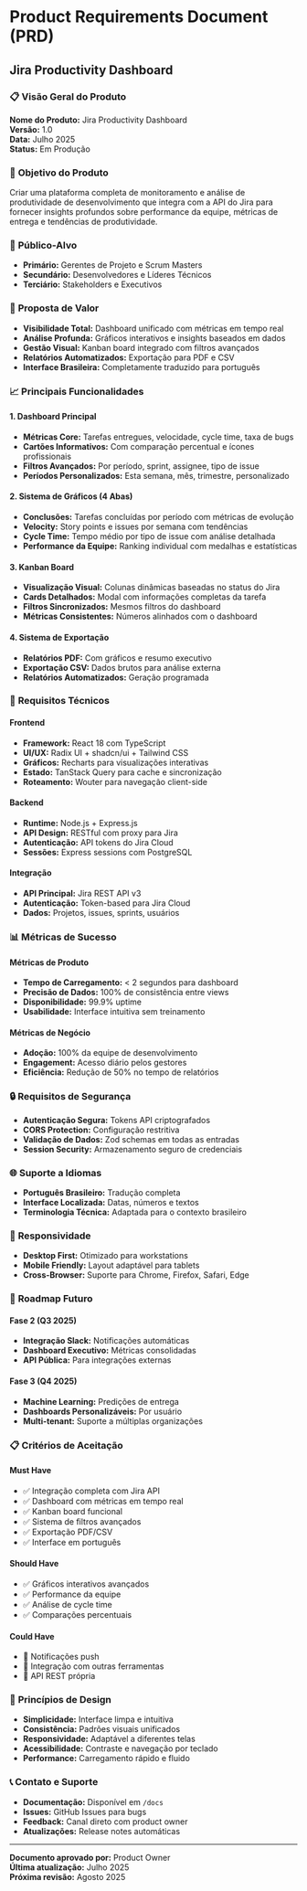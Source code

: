 # Product Requirements Document (PRD)
## Jira Productivity Dashboard

### 📋 **Visão Geral do Produto**

**Nome do Produto:** Jira Productivity Dashboard  
**Versão:** 1.0  
**Data:** Julho 2025  
**Status:** Em Produção  

### 🎯 **Objetivo do Produto**

Criar uma plataforma completa de monitoramento e análise de produtividade de desenvolvimento que integra com a API do Jira para fornecer insights profundos sobre performance da equipe, métricas de entrega e tendências de produtividade.

### 👥 **Público-Alvo**

- **Primário:** Gerentes de Projeto e Scrum Masters
- **Secundário:** Desenvolvedores e Líderes Técnicos
- **Terciário:** Stakeholders e Executivos

### 🚀 **Proposta de Valor**

- **Visibilidade Total:** Dashboard unificado com métricas em tempo real
- **Análise Profunda:** Gráficos interativos e insights baseados em dados
- **Gestão Visual:** Kanban board integrado com filtros avançados
- **Relatórios Automatizados:** Exportação para PDF e CSV
- **Interface Brasileira:** Completamente traduzido para português

### 📈 **Principais Funcionalidades**

#### **1. Dashboard Principal**
- **Métricas Core:** Tarefas entregues, velocidade, cycle time, taxa de bugs
- **Cartões Informativos:** Com comparação percentual e ícones profissionais
- **Filtros Avançados:** Por período, sprint, assignee, tipo de issue
- **Períodos Personalizados:** Esta semana, mês, trimestre, personalizado

#### **2. Sistema de Gráficos (4 Abas)**
- **Conclusões:** Tarefas concluídas por período com métricas de evolução
- **Velocity:** Story points e issues por semana com tendências
- **Cycle Time:** Tempo médio por tipo de issue com análise detalhada
- **Performance da Equipe:** Ranking individual com medalhas e estatísticas

#### **3. Kanban Board**
- **Visualização Visual:** Colunas dinâmicas baseadas no status do Jira
- **Cards Detalhados:** Modal com informações completas da tarefa
- **Filtros Sincronizados:** Mesmos filtros do dashboard
- **Métricas Consistentes:** Números alinhados com o dashboard

#### **4. Sistema de Exportação**
- **Relatórios PDF:** Com gráficos e resumo executivo
- **Exportação CSV:** Dados brutos para análise externa
- **Relatórios Automatizados:** Geração programada

### 🔧 **Requisitos Técnicos**

#### **Frontend**
- **Framework:** React 18 com TypeScript
- **UI/UX:** Radix UI + shadcn/ui + Tailwind CSS
- **Gráficos:** Recharts para visualizações interativas
- **Estado:** TanStack Query para cache e sincronização
- **Roteamento:** Wouter para navegação client-side

#### **Backend**
- **Runtime:** Node.js + Express.js
- **API Design:** RESTful com proxy para Jira
- **Autenticação:** API tokens do Jira Cloud
- **Sessões:** Express sessions com PostgreSQL

#### **Integração**
- **API Principal:** Jira REST API v3
- **Autenticação:** Token-based para Jira Cloud
- **Dados:** Projetos, issues, sprints, usuários

### 📊 **Métricas de Sucesso**

#### **Métricas de Produto**
- **Tempo de Carregamento:** < 2 segundos para dashboard
- **Precisão de Dados:** 100% de consistência entre views
- **Disponibilidade:** 99.9% uptime
- **Usabilidade:** Interface intuitiva sem treinamento

#### **Métricas de Negócio**
- **Adoção:** 100% da equipe de desenvolvimento
- **Engagement:** Acesso diário pelos gestores
- **Eficiência:** Redução de 50% no tempo de relatórios

### 🔒 **Requisitos de Segurança**

- **Autenticação Segura:** Tokens API criptografados
- **CORS Protection:** Configuração restritiva
- **Validação de Dados:** Zod schemas em todas as entradas
- **Session Security:** Armazenamento seguro de credenciais

### 🌐 **Suporte a Idiomas**

- **Português Brasileiro:** Tradução completa
- **Interface Localizada:** Datas, números e textos
- **Terminologia Técnica:** Adaptada para o contexto brasileiro

### 📱 **Responsividade**

- **Desktop First:** Otimizado para workstations
- **Mobile Friendly:** Layout adaptável para tablets
- **Cross-Browser:** Suporte para Chrome, Firefox, Safari, Edge

### 🚧 **Roadmap Futuro**

#### **Fase 2 (Q3 2025)**
- **Integração Slack:** Notificações automáticas
- **Dashboard Executivo:** Métricas consolidadas
- **API Pública:** Para integrações externas

#### **Fase 3 (Q4 2025)**
- **Machine Learning:** Predições de entrega
- **Dashboards Personalizáveis:** Por usuário
- **Multi-tenant:** Suporte a múltiplas organizações

### 📋 **Critérios de Aceitação**

#### **Must Have**
- ✅ Integração completa com Jira API
- ✅ Dashboard com métricas em tempo real
- ✅ Kanban board funcional
- ✅ Sistema de filtros avançados
- ✅ Exportação PDF/CSV
- ✅ Interface em português

#### **Should Have**
- ✅ Gráficos interativos avançados
- ✅ Performance da equipe
- ✅ Análise de cycle time
- ✅ Comparações percentuais

#### **Could Have**
- 🔄 Notificações push
- 🔄 Integração com outras ferramentas
- 🔄 API REST própria

### 🎨 **Princípios de Design**

- **Simplicidade:** Interface limpa e intuitiva
- **Consistência:** Padrões visuais unificados
- **Responsividade:** Adaptável a diferentes telas
- **Acessibilidade:** Contraste e navegação por teclado
- **Performance:** Carregamento rápido e fluido

### 📞 **Contato e Suporte**

- **Documentação:** Disponível em `/docs`
- **Issues:** GitHub Issues para bugs
- **Feedback:** Canal direto com product owner
- **Atualizações:** Release notes automáticas

---

**Documento aprovado por:** Product Owner  
**Última atualização:** Julho 2025  
**Próxima revisão:** Agosto 2025